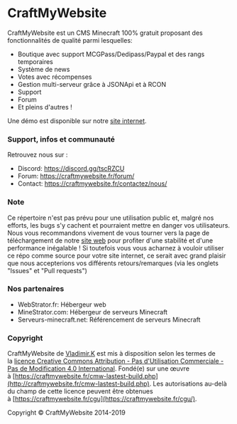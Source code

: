 # CraftMyWebsite

CraftMyWebsite est un CMS Minecraft 100% gratuit proposant des fonctionnalités de qualité parmi lesquelles:

-   Boutique avec support MCGPass/Dedipass/Paypal et des rangs temporaires
-   Système de news
-   Votes avec récompenses
-   Gestion multi-serveur grâce à JSONApi et à RCON
-   Support
-   Forum
-   Et pleins d'autres !

Une démo est disponible sur notre [site internet](http://demo.craftmywebsite.fr/).

### Support, infos et communauté

Retrouvez nous sur :

-   Discord: https://discord.gg/tscRZCU
-   Forum: https://craftmywebsite.fr/forum/
-   Contact: https://craftmywebsite.fr/contactez/nous/

### Note

Ce répertoire n'est pas prévu pour une utilisation public et, malgré nos efforts, les bugs s'y cachent et pourraient mettre en danger vos utilisateurs. Nous vous recommandons vivement de vous tourner vers la page de téléchargement de notre [site web](http://craftmywebsite.fr/) pour profiter d'une stabilité et d'une performance inégalable !
Si toutefois vous vous acharnez à vouloir utiliser ce répo comme source pour votre site internet, ce serait avec grand plaisir que nous accepterions vos différents retours/remarques (via les onglets "Issues" et "Pull requests")

### Nos partenaires

-   WebStrator.fr: Hébergeur web
-   MineStrator.com: Hébergeur de serveurs Minecraft
-   Serveurs-minecraft.net: Référencement de serveurs Minecraft

### Copyright

CraftMyWebsite de [Vladimir.K](http://craftmywebsite.fr/cmw-lastest-build.php) est mis à disposition selon les termes de la [licence Creative Commons Attribution - Pas d'Utilisation Commerciale - Pas de Modification 4.0 International](http://creativecommons.org/licenses/by-nc-nd/4.0/). Fondé(e) sur une œuvre à [https://craftmywebsite.fr/cmw-lastest-build.php](http://craftmywebsite.fr/cmw-lastest-build.php). Les autorisations au-delà du champ de cette licence peuvent être obtenues à [https://craftmywebsite.fr/cgu](https://craftmywebsite.fr/cgu/). 

Copyright © CraftMyWebsite 2014-2019
